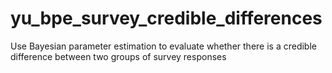# yu_bpe_survey_credible_differences
Use Bayesian parameter estimation to evaluate whether there is a credible difference between two groups of survey responses
